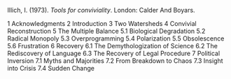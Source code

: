 Illich, I. (1973). _Tools for conviviality_. London: Calder And Boyars.

1 Acknowledgments
2 Introduction
3 Two Watersheds
4 Convivial Reconstruction
5 The Multiple Balance
	5.1 Biological Degradation
	5.2 Radical Monopoly
	5.3 Overprogramming
	5.4 Polarization
	5.5 Obsolescence
	5.6 Frustration
6 Recovery
	6.1 The Demythologization of Science
	6.2 The Rediscovery of Language
	6.3 The Recovery of Legal Procedure
7 Political Inversion
	7.1 Myths and Majorities
	7.2 From Breakdown to Chaos
	7.3 Insight into Crisis
	7.4 Sudden Change

